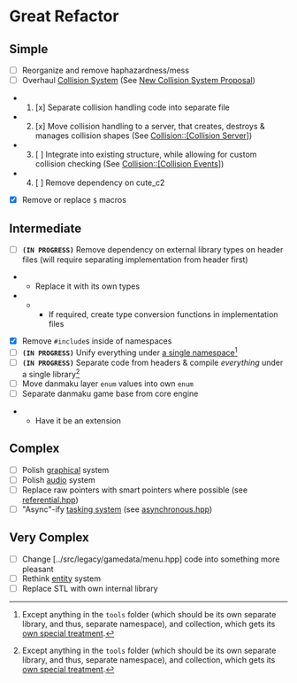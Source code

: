 # Great Refactor

## Simple

- [ ] Reorganize and remove haphazardness/mess
- [ ] Overhaul [Collision System](../../src/ctl/legacy/entity/collidable.hpp) (See [New Collision System Proposal](../changes/Collision.md))
- 1. [x] Separate collision handling code into separate file
- 2. [x] Move collision handling to a server, that creates, destroys & manages collision shapes (See [Collision::\[Collision Server\]](../changes/Collision.md#Collision-Server))
- 3. [ ] Integrate into existing structure, while allowing for custom collision checking (See [Collision::\[Collision Events\]](../changes/Collision.md#Collision-Events))
- 4. [ ] Remove dependency on cute_c2
- [x] Remove or replace `$` macros

## Intermediate

- [ ] **`(IN PROGRESS)`** Remove dependency on external library types on header files (will require separating implementation from header first)
- - Replace it with its own types
- - - If required, create type conversion functions in implementation files
- [x] Remove `#include`s inside of namespaces
- [ ] **`(IN PROGRESS)`** Unify everything under [a single namespace](Makai.md)[^1]
- [ ] **`(IN PROGRESS)`** Separate code from headers & compile *everything* under a single library[^1]
- [ ] Move danmaku layer `enum` values into own `enum`
- [ ] Separate danmaku game base from core engine
- - Have it be an extension

## Complex
- [ ] Polish [graphical](../../src/new/graph) system
- [ ] Polish [audio](../../src/new/audio) system
- [ ] Replace raw pointers with smart pointers where possible (see [referential.hpp](../../src/ctl/legacy/referential.hpp))
- [ ] "Async"-ify [tasking system](../../src/ctl/legacy/tasking.hpp) (see [asynchronous.hpp](../../src/ctl/legacy/asynchronous.hpp))

## Very Complex
- [ ] Change [../src/legacy/gamedata/menu.hpp] code into something more pleasant
- [ ] Rethink [entity](../../src/ctl/legacy/entity) system
- [ ] Replace STL with own internal library

[^1]: Except anything in the `tools` folder (which should be its own separate library, and thus, separate namespace), and collection, which gets its [own special treatment](Collection.md#Structure).
